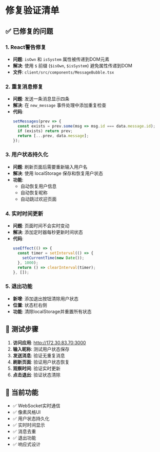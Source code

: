 # 修复验证清单

## ✅ 已修复的问题

### 1. React警告修复
- **问题**: `isOwn` 和 `isSystem` 属性被传递到DOM元素
- **解决**: 使用 `$` 前缀 (`$isOwn`, `$isSystem`) 避免属性传递到DOM
- **文件**: `client/src/components/MessageBubble.tsx`

### 2. 重复消息修复
- **问题**: 发送一条消息显示四条
- **解决**: 在 `new_message` 事件处理中添加重复检查
- **代码**: 
  ```typescript
  setMessages(prev => {
    const exists = prev.some(msg => msg.id === data.message.id);
    if (exists) return prev;
    return [...prev, data.message];
  });
  ```

### 3. 用户状态持久化
- **问题**: 刷新页面后需要重新输入用户名
- **解决**: 使用 localStorage 保存和恢复用户状态
- **功能**: 
  - 自动恢复用户信息
  - 自动恢复昵称
  - 自动跳过欢迎页面

### 4. 实时时间更新
- **问题**: 页面时间不会实时变动
- **解决**: 添加定时器每秒更新时间状态
- **代码**:
  ```typescript
  useEffect(() => {
    const timer = setInterval(() => {
      setCurrentTime(new Date());
    }, 1000);
    return () => clearInterval(timer);
  }, []);
  ```

### 5. 退出功能
- **新增**: 添加退出按钮清除用户状态
- **位置**: 状态栏右侧
- **功能**: 清除localStorage并重置所有状态

## 🧪 测试步骤

1. **访问应用**: http://172.30.83.70:3000
2. **输入昵称**: 测试用户状态保存
3. **发送消息**: 验证无重复消息
4. **刷新页面**: 验证用户状态恢复
5. **观察时间**: 验证实时更新
6. **点击退出**: 验证状态清除

## 📱 当前功能

- ✅ WebSocket实时通信
- ✅ 像素风格UI
- ✅ 用户状态持久化
- ✅ 实时时间显示
- ✅ 消息去重
- ✅ 退出功能
- ✅ 响应式设计
